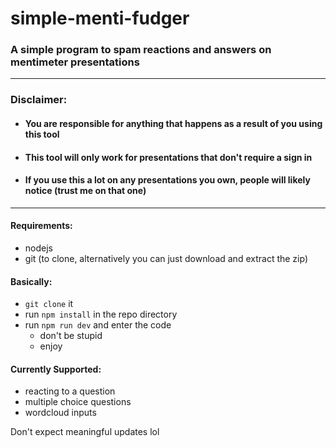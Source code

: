 # simple-menti-fudger

### A simple program to spam reactions and answers on mentimeter presentations

---

### Disclaimer:

- #### You are responsible for anything that happens as a result of you using this tool
- #### This tool will only work for presentations that don't require a sign in
- #### If you use this a lot on any presentations you own, people will likely notice (trust me on that one)

---

#### Requirements:

- nodejs
- git (to clone, alternatively you can just download and extract the zip)

#### Basically:

- `git clone` it
- run `npm install` in the repo directory
- run `npm run dev` and enter the code
  - don't be stupid
  - enjoy

#### Currently Supported:

- reacting to a question
- multiple choice questions
- wordcloud inputs

Don't expect meaningful updates lol
